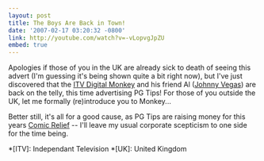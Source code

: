 ```yaml
---
layout: post
title: The Boys Are Back in Town!
date: '2007-02-17 03:20:32 -0800'
link: http://youtube.com/watch?v=-vLopvgJpZU
embed: true
---
```

Apologies if those of you in the UK are already sick to death of seeing this advert (I'm guessing it's being shown quite a bit right now), but I've just discovered that the [ITV Digital Monkey][1] and his friend Al ([Johnny Vegas][2]) are back on the telly, this time advertising PG Tips! For those of you outside the UK, let me formally (re)introduce you to Monkey...

Better still, it's all for a good cause, as PG Tips are raising money for this years [Comic Relief][3] -- I'll leave my usual corporate scepticism to one side for the time being.

[1]: http://en.wikipedia.org/wiki/Digital_Monkey
[2]: http://en.wikipedia.org/wiki/Johnny_Vegas
[3]: http://www.rednoseday.com/

*[ITV]: Independant Television
*[UK]: United Kingdom